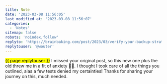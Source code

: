 ```yaml
---
title: Note
date: '2023-03-08 11:56:05'
last_modified_at: '2023-03-08 11:56:07'
categories: 
  - 'Notes'
sitemap: false
robots: 'noindex,follow'
replyto: 'https://brainbaking.com/post/2023/03/verify-your-backup-strategy/'
replytouser: '@wouter'
---
```

<mark>{{ page.replytouser }}</mark> I missed your original post, so this new one plus the old threw me in a fit of anxiety 😵‍💫. I thought I took care of all the things you outlined, alas a few tests denied my certainties! Thanks for sharing your journey on this, much needed.